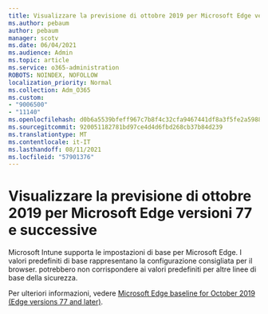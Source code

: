 ```yaml
---
title: Visualizzare la previsione di ottobre 2019 per Microsoft Edge versioni 77 e successive
ms.author: pebaum
author: pebaum
manager: scotv
ms.date: 06/04/2021
ms.audience: Admin
ms.topic: article
ms.service: o365-administration
ROBOTS: NOINDEX, NOFOLLOW
localization_priority: Normal
ms.collection: Adm_O365
ms.custom:
- "9006500"
- "11140"
ms.openlocfilehash: d0b6a5539bfeff967c7b8f4c32cfa9467441df8a3f5fe2a59886b2f3457a3c68
ms.sourcegitcommit: 920051182781bd97ce4d4d6fbd268cb37b84d239
ms.translationtype: MT
ms.contentlocale: it-IT
ms.lasthandoff: 08/11/2021
ms.locfileid: "57901376"
---
```

# <a name="view-the-october-2019-baseline-for-microsoft-edge-versions-77-and-later"></a>Visualizzare la previsione di ottobre 2019 per Microsoft Edge versioni 77 e successive

Microsoft Intune supporta le impostazioni di base per Microsoft Edge. I valori predefiniti di base rappresentano la configurazione consigliata per il browser. potrebbero non corrispondere ai valori predefiniti per altre linee di base della sicurezza.

Per ulteriori informazioni, vedere [Microsoft Edge baseline for October 2019 (Edge versions 77 and later)](https://docs.microsoft.com/mem/intune/protect/security-baseline-settings-edge?pivots=edge-october-2019).